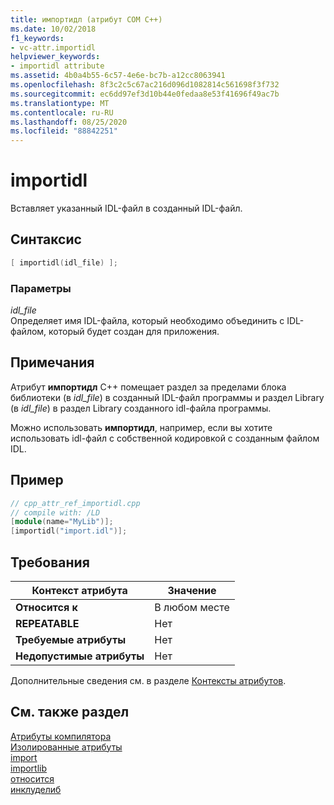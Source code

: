 ```yaml
---
title: импортидл (атрибут COM C++)
ms.date: 10/02/2018
f1_keywords:
- vc-attr.importidl
helpviewer_keywords:
- importidl attribute
ms.assetid: 4b0a4b55-6c57-4e6e-bc7b-a12cc8063941
ms.openlocfilehash: 8f3c2c5c67ac216d096d1082814c561698f3f732
ms.sourcegitcommit: ec6dd97ef3d10b44e0fedaa8e53f41696f49ac7b
ms.translationtype: MT
ms.contentlocale: ru-RU
ms.lasthandoff: 08/25/2020
ms.locfileid: "88842251"
---
```

# <a name="importidl"></a>importidl

Вставляет указанный IDL-файл в созданный IDL-файл.

## <a name="syntax"></a>Синтаксис

```cpp
[ importidl(idl_file) ];
```

### <a name="parameters"></a>Параметры

*idl_file*<br/>
Определяет имя IDL-файла, который необходимо объединить с IDL-файлом, который будет создан для приложения.

## <a name="remarks"></a>Примечания

Атрибут **импортидл** C++ помещает раздел за пределами блока библиотеки (в *idl_file*) в созданный IDL-файл программы и раздел Library (в *idl_file*) в раздел Library созданного idl-файла программы.

Можно использовать **импортидл**, например, если вы хотите использовать idl-файл с собственной кодировкой с созданным файлом IDL.

## <a name="example"></a>Пример

```cpp
// cpp_attr_ref_importidl.cpp
// compile with: /LD
[module(name="MyLib")];
[importidl("import.idl")];
```

## <a name="requirements"></a>Требования

| Контекст атрибута | Значение |
|-|-|
|**Относится к**|В любом месте|
|**REPEATABLE**|Нет|
|**Требуемые атрибуты**|Нет|
|**Недопустимые атрибуты**|Нет|

Дополнительные сведения см. в разделе [Контексты атрибутов](cpp-attributes-com-net.md#contexts).

## <a name="see-also"></a>См. также раздел

[Атрибуты компилятора](compiler-attributes.md)<br/>
[Изолированные атрибуты](stand-alone-attributes.md)<br/>
[import](import.md)<br/>
[importlib](importlib.md)<br/>
[относится](include-cpp.md)<br/>
[инклуделиб](includelib-cpp.md)
